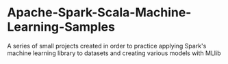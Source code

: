 # Apache-Spark-Scala-Machine-Learning-Samples
A series of small projects created in order to practice applying Spark's machine learning library to datasets and creating various models with MLlib
